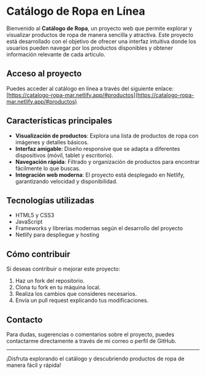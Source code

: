 # Catálogo de Ropa en Línea

Bienvenido al **Catálogo de Ropa**, un proyecto web que permite explorar y visualizar productos de ropa de manera sencilla y atractiva. Este proyecto está desarrollado con el objetivo de ofrecer una interfaz intuitiva donde los usuarios pueden navegar por los productos disponibles y obtener información relevante de cada artículo.

## Acceso al proyecto

Puedes acceder al catálogo en línea a través del siguiente enlace:  
[https://catalogo-ropa-mar.netlify.app/#productos](https://catalogo-ropa-mar.netlify.app/#productos)

## Características principales

- **Visualización de productos**: Explora una lista de productos de ropa con imágenes y detalles básicos.
- **Interfaz amigable**: Diseño responsive que se adapta a diferentes dispositivos (móvil, tablet y escritorio).
- **Navegación rápida**: Filtrado y organización de productos para encontrar fácilmente lo que buscas.
- **Integración web moderna**: El proyecto está desplegado en Netlify, garantizando velocidad y disponibilidad.

## Tecnologías utilizadas

- HTML5 y CSS3
- JavaScript
- Frameworks y librerías modernas según el desarrollo del proyecto
- Netlify para despliegue y hosting

## Cómo contribuir

Si deseas contribuir o mejorar este proyecto:

1. Haz un fork del repositorio.
2. Clona tu fork en tu máquina local.
3. Realiza los cambios que consideres necesarios.
4. Envía un pull request explicando tus modificaciones.

## Contacto

Para dudas, sugerencias o comentarios sobre el proyecto, puedes contactarme directamente a través de mi correo o perfil de GitHub.  

---

¡Disfruta explorando el catálogo y descubriendo productos de ropa de manera fácil y rápida!

